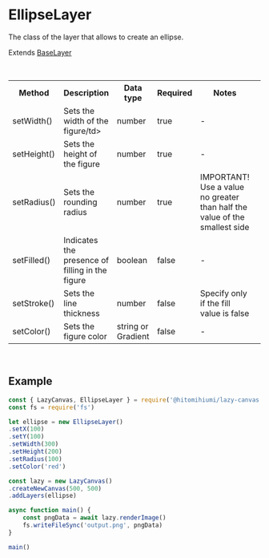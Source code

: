 # EllipseLayer

The class of the layer that allows to create an ellipse.

Extends [BaseLayer](./baselayer.md)

<br>

<table>
    <tr>
        <th>Method</th>
        <th>Description</th>
        <th>Data type</th>
        <th>Required</th>
        <th>Notes<th>
    </tr>
    <tr>
        <td>setWidth()</td>
        <td>Sets the width of the figure/td>
        <td>number</td>
        <td>true</td>
        <td>-</td>
    </tr>
    <tr>
        <td>setHeight()</td>
        <td>Sets the height of the figure</td>
        <td>number</td>
        <td>true</td>
        <td>-</td>
    </tr>
    <tr>
        <td>setRadius()</td>
        <td>Sets the rounding radius</td>
        <td>number</td>
        <td>true</td>
        <td>IMPORTANT! Use a value no greater than half the value of the smallest side</td>
    </tr>
    <tr>
        <td>setFilled()</td>
        <td>Indicates the presence of filling in the figure</td>
        <td>boolean</td>
        <td>false</td>
        <td>-</td>
    </tr>
    <tr>
        <td>setStroke()</td>
        <td>Sets the line thickness</td>
        <td>number</td>
        <td>false</td>
        <td>Specify only if the fill value is false</td>
    </tr>
    <tr>
        <td>setColor()</td>
        <td>Sets the figure color</td>
        <td>string or Gradient</td>
        <td>false</td>
        <td>-</td>
    </tr>
</table>

<br>

## Example

```js
const { LazyCanvas, EllipseLayer } = require('@hitomihiumi/lazy-canvas')
const fs = require('fs')

let ellipse = new EllipseLayer()
.setX(100)
.setY(100)
.setWidth(300)
.setHeight(200)
.setRadius(100)
.setColor('red')

const lazy = new LazyCanvas()
.createNewCanvas(500, 500)
.addLayers(ellipse)

async function main() {
    const pngData = await lazy.renderImage()
    fs.writeFileSync('output.png', pngData)
}

main()
```